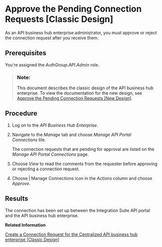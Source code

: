 <!-- loiob4e6f56f448d4e189de65d4ecf90b176 -->

<link rel="stylesheet" type="text/css" href="../css/sap-icons.css"/>

# Approve the Pending Connection Requests \[Classic Design\]

As an API business hub enterprise administrator, you must approve or reject the connection request after you receive them.



<a name="loiob4e6f56f448d4e189de65d4ecf90b176__prereq_n1r_4cy_f4b"/>

## Prerequisites

You’re assigned the *AuthGroup.API.Admin* role.

> ### Note:  
> This document describes the classic design of the API business hub enterprise. To view the documentation for the new design, see [Approve the Pending Connection Requests \[New Design\]](approve-the-pending-connection-requests-new-design-e296f80.md).



## Procedure

1.  Log on to the *API Business Hub Enterprise*.

2.  Navigate to the *Manage* tab and choose *Manage API Portal Connections* tile.

    The connection requests that are pending for approval are listed on the *Manage API Portal Connections* page.

3.  Choose *View* to read the comments from the requester before approving or rejecting a connection request.

4.  Choose <span class="SAP-icons"></span> Manage Connections icon in the *Actions* column and choose *Approve*.




<a name="loiob4e6f56f448d4e189de65d4ecf90b176__result_qyj_fys_f4b"/>

## Results

The connection has been set up between the Integration Suite API portal and the API business hub enterprise.

**Related Information**  


[Create a Connection Request for the Centralized API business hub enterprise \[Classic Design\]](create-a-connection-request-for-the-centralized-api-business-hub-enterprise-classic-desig-02f7877.md "Create a request to connect the Integration Suite API Management tenant to the API business hub enterprise. You need to establish this connection to publish the content of the Integration Suite API Management tenant on the API business hub enterprise.")

